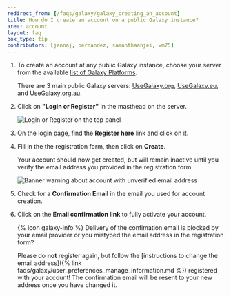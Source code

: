 ```yaml
---
redirect_from: [/faqs/galaxy/galaxy_creating_an_account]
title: How do I create an account on a public Galaxy instance?
area: account
layout: faq
box_type: tip
contributors: [jennaj, bernandez, samanthaanjei, wm75]
---
```


1. To create an account at any public Galaxy instance, choose your server from the available [list of Galaxy Platforms](https://galaxyproject.org/use/).

    There are 3 main public Galaxy servers: [UseGalaxy.org](https://usegalaxy.org/), [UseGalaxy.eu](https://usegalaxy.eu/), and [UseGalaxy.org.au](https://usegalaxy.org.au/).

2. Click on **"Login or Register"** in the masthead on the server.

   ![Login or Register on the top panel]({{site.baseurl}}/faqs/galaxy/images/login_register.png)

3. On the login page, find the **Register here** link and click on it.
4. Fill in the the registration form, then click on **Create**.

   Your account should now get created, but will remain inactive until you verify the email address you provided in the registration form.

   ![Banner warning about account with unverified email address]({{site.baseurl}}/faqs/galaxy/images/unverified_account.png)

5. Check for a **Confirmation Email** in the email you used for account creation.
6. Click on the **Email confirmation link** to fully activate your account.

   {% icon galaxy-info %} Delivery of the confimation email is blocked by your email provider or you mistyped the email address in the registration form?

   Please do **not** register again, but follow the [instructions to change the email address]({% link faqs/galaxy/user_preferences_manage_information.md %}) registered with your account! The confirmation email will be resent to your new address once you have changed it.
